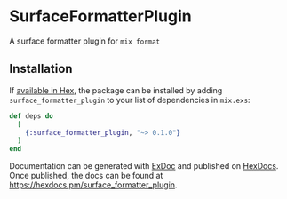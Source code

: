 # SurfaceFormatterPlugin

A surface formatter plugin for `mix format`

## Installation

If [available in Hex](https://hex.pm/docs/publish), the package can be installed
by adding `surface_formatter_plugin` to your list of dependencies in `mix.exs`:

```elixir
def deps do
  [
    {:surface_formatter_plugin, "~> 0.1.0"}
  ]
end
```

Documentation can be generated with [ExDoc](https://github.com/elixir-lang/ex_doc)
and published on [HexDocs](https://hexdocs.pm). Once published, the docs can
be found at <https://hexdocs.pm/surface_formatter_plugin>.
